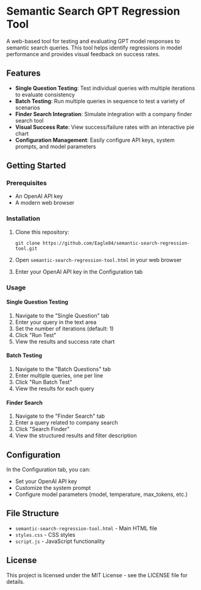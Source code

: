 # Semantic Search GPT Regression Tool

A web-based tool for testing and evaluating GPT model responses to semantic search queries. This tool helps identify regressions in model performance and provides visual feedback on success rates.

## Features

- **Single Question Testing**: Test individual queries with multiple iterations to evaluate consistency
- **Batch Testing**: Run multiple queries in sequence to test a variety of scenarios
- **Finder Search Integration**: Simulate integration with a company finder search tool
- **Visual Success Rate**: View success/failure rates with an interactive pie chart
- **Configuration Management**: Easily configure API keys, system prompts, and model parameters

## Getting Started

### Prerequisites

- An OpenAI API key
- A modern web browser

### Installation

1. Clone this repository:
   ```
   git clone https://github.com/Eagle84/semantic-search-regression-tool.git
   ```

2. Open `semantic-search-regression-tool.html` in your web browser

3. Enter your OpenAI API key in the Configuration tab

### Usage

#### Single Question Testing

1. Navigate to the "Single Question" tab
2. Enter your query in the text area
3. Set the number of iterations (default: 1)
4. Click "Run Test"
5. View the results and success rate chart

#### Batch Testing

1. Navigate to the "Batch Questions" tab
2. Enter multiple queries, one per line
3. Click "Run Batch Test"
4. View the results for each query

#### Finder Search

1. Navigate to the "Finder Search" tab
2. Enter a query related to company search
3. Click "Search Finder"
4. View the structured results and filter description

## Configuration

In the Configuration tab, you can:

- Set your OpenAI API key
- Customize the system prompt
- Configure model parameters (model, temperature, max_tokens, etc.)

## File Structure

- `semantic-search-regression-tool.html` - Main HTML file
- `styles.css` - CSS styles
- `script.js` - JavaScript functionality

## License

This project is licensed under the MIT License - see the LICENSE file for details. 